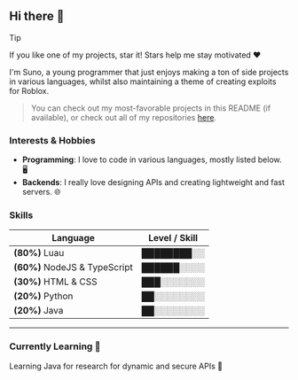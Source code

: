 ## Hi there 👋

> [!TIP]
> If you like one of my projects, star it! Stars help me stay motivated ❤️

I'm Suno, a young programmer that just enjoys making a ton of side projects in various languages, whilst also maintaining a theme of creating exploits for Roblox.
> You can check out my most-favorable projects in this README (if available), or check out all of my repositories [here](https://github.com/mr-suno?tab=repositories).

### Interests & Hobbies
* **Programming**:  I love to code in various languages, mostly listed below. 🖥️
* **Backends**: I really love designing APIs and creating lightweight and fast servers. 🌐

### Skills
| Language          | Level / Skill |
|-------------------|-------------------|
| **(80%)** Luau | ████████░░ |
| **(60%)** NodeJS & TypeScript | ██████░░░░ |
| **(30%)** HTML & CSS | ███░░░░░░░ |
| **(20%)** Python | ██░░░░░░░░ |
| **(20%)** Java | ██░░░░░░░░ |
--- 

### Currently Learning 📖
Learning Java for research for dynamic and secure APIs 🍵
